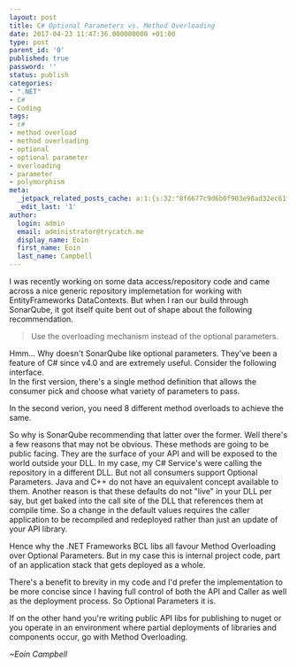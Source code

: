 ```yaml
---
layout: post
title: C# Optional Parameters vs. Method Overloading
date: 2017-04-23 11:47:36.000000000 +01:00
type: post
parent_id: '0'
published: true
password: ''
status: publish
categories:
- ".NET"
- C#
- Coding
tags:
- c#
- method overload
- method overloading
- optional
- optional parameter
- overloading
- parameter
- polymorphism
meta:
  _jetpack_related_posts_cache: a:1:{s:32:"8f6677c9d6b0f903e98ad32ec61f8deb";a:2:{s:7:"expires";i:1525303671;s:7:"payload";a:0:{}}}
  _edit_last: '1'
author:
  login: admin
  email: administrator@trycatch.me
  display_name: Eoin
  first_name: Eoin
  last_name: Campbell
---
```

<p>I was recently working on some data access/repository code and came across a nice generic repository implemetation for working with EntityFrameworks DataContexts. But when I ran our build through SonarQube, it got itself quite bent out of shape about the following recommendation.</p>
<blockquote><p>
Use the overloading mechanism instead of the optional parameters.</p></blockquote>
<p>Hmm... Why doesn't SonarQube like optional parameters. They've been a feature of C# since v4.0 and are extremely useful. Consider the following interface.<br />
In the first version, there's a single method definition that allows the consumer pick and choose what variety of parameters to pass.</p>
<p><script src="https://gist.github.com/eoincampbell/c95e4c9fb38cb83e42df2b60e5869a82.js"></script></p>
<p>In the second verion, you need 8 different method overloads to achieve the same.</p>
<p><script src="https://gist.github.com/eoincampbell/cb3f95fa71ef2756d3a4111e45796999.js"></script></p>
<p>So why is SonarQube recommending that latter over the former. Well there's a few reasons that may not be obvious. These methods are going to be public facing. They are the surface of your API and will be exposed to the world outside your DLL. In my case, my C# Service's were calling the repository in a different DLL. But not all consumers support Optional Parameters. Java and C++ do not have an equivalent concept available to them. Another reason is that these defaults do not "live" in your DLL per say, but get baked into the call site of the DLL that references them at compile time. So a change in the default values requires the caller application to be recompiled and redeployed rather than just an update of your API library.</p>
<p>Hence why the .NET Frameworks BCL libs all favour Method Overloading over Optional Parameters. But in my case this is internal project code, part of an application stack that gets deployed as a whole.</p>
<p>There's a benefit to brevity in my code and I'd prefer the implementation to be more concise since I having full control of both the API and Caller as well as the deployment process. So Optional Parameters it is.</p>
<p>If on the other hand you're writing public API libs for publishing to nuget or you operate in an environment where partial deployments of libraries and components occur, go with Method Overloading.</p>
<p><em>~Eoin Campbell</em></p>
